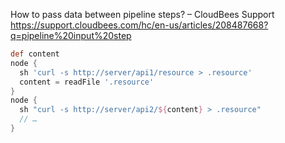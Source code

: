 

How to pass data between pipeline steps? – CloudBees Support 
https://support.cloudbees.com/hc/en-us/articles/208487668?q=pipeline%20input%20step

```groovy
def content
node {
  sh 'curl -s http://server/api1/resource > .resource'
  content = readFile '.resource'
}
node {
  sh "curl -s http://server/api2/${content} > .resource"
  // …
}
```